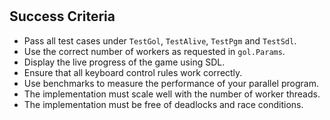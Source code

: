 <!--@include: index.md-->
#

## Success Criteria

- Pass all test cases under `TestGol`, `TestAlive`, `TestPgm` and `TestSdl`.
- Use the correct number of workers as requested in `gol.Params`.
- Display the live progress of the game using SDL.
- Ensure that all keyboard control rules work correctly.
- Use benchmarks to measure the performance of your parallel program.
- The implementation must scale well with the number of worker threads.
- The implementation must be free of deadlocks and race conditions.
